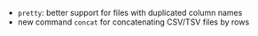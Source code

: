 - `pretty`: better support for files with duplicated column names
- new command `concat` for concatenating CSV/TSV files by rows
